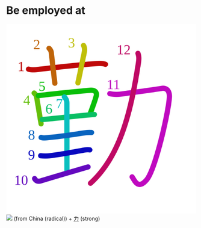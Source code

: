 # Be employed at
![52e4](Kanji/kanji-colorize/52e4.svg)
![](http://www.kanjidamage.com/assets/radsmall/kanji-no-kan-f7ca114e7303346354550c0f5dfa0272db41995d7a5f4226ef792169dc7a3af0.jpg) (from China (radical)) + [力](Kanji/kanji-dict/力.md) (strong)